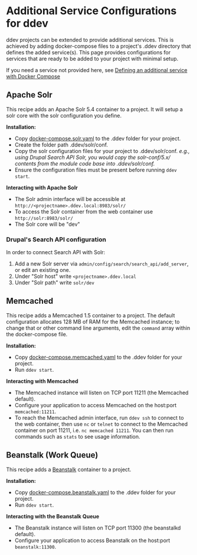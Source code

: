<h1> Additional Service Configurations for ddev</h1>

ddev projects can be extended to provide additional services. This is achieved by adding docker-compose files to a project's .ddev directory that defines the added service(s). This page provides configurations for services that are ready to be added to your project with minimal setup.

If you need a service not provided here, see [Defining an additional service with Docker Compose](custom-compose-files.md)

## Apache Solr
This recipe adds an Apache Solr 5.4 container to a project. It will setup a solr core with the solr configuration you define.

**Installation:**
- Copy [docker-compose.solr.yaml](https://github.com/drud/ddev/tree/master/pkg/servicetest/testdata/services/docker-compose.solr.yaml) to the .ddev folder for your project.
- Create the folder path .ddev/solr/conf.
- Copy the solr configuration files for your project to .ddev/solr/conf. _e.g., using Drupal Search API Solr, you would copy the solr-conf/5.x/ contents from the module code base into .ddev/solr/conf._
- Ensure the configuration files must be present before running `ddev start`.

**Interacting with Apache Solr**
- The Solr admin interface will be accessible at `http://<projectname>.ddev.local:8983/solr/`
- To access the Solr container from the web container use `http://solr:8983/solr/`
- The Solr core will be "dev"

### Drupal's Search API configuration

In order to connect Search API with Solr:

1. Add a new Solr server via `admin/config/search/search_api/add_server`, or edit an existing one.
1. Under "Solr host" write `<projectname>.ddev.local`
1. Under "Solr path" write `solr/dev`

## Memcached
This recipe adds a Memcached 1.5 container to a project. The default configuration allocates 128 MB of RAM for the Memcached instance; to change that or other command line arguments, edit the `command` array within the docker-compose file.

**Installation:**
- Copy [docker-compose.memcached.yaml](https://github.com/drud/ddev/tree/master/pkg/servicetest/testdata/services/docker-compose.memcached.yaml) to the .ddev folder for your project.
- Run `ddev start`.

**Interacting with Memcached**
- The Memcached instance will listen on TCP port 11211 (the Memcached default).
- Configure your application to access Memcached on the host:port `memcached:11211`.
- To reach the Memcached admin interface, run `ddev ssh` to connect to the web container, then use `nc` or `telnet` to connect to the Memcached container on port 11211, i.e. `nc memcached 11211`. You can then run commands such as `stats` to see usage information.

## Beanstalk (Work Queue)
This recipe adds a [Beanstalk](https://beanstalkd.github.io/) container to a project.

**Installation:**
- Copy [docker-compose.beanstalk.yaml](https://github.com/drud/ddev/tree/master/pkg/servicetest/testdata/services/docker-compose.beanstalkd.yaml) to the .ddev folder for your project.
- Run `ddev start`.

**Interacting with the Beanstalk Queue**
- The Beanstalk instance will listen on TCP port 11300 (the beanstalkd default).
- Configure your application to access Beanstalk on the host:port `beanstalk:11300`.
